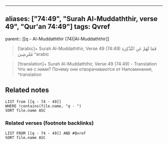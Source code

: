 
---
aliases: ["74:49", "Surah Al-Muddaththir, verse 49", "Qur'an 74:49"]
tags: Qvref
---

parent:: [[q - Al-Muddaththir (74)|Al-Muddaththir]]

> [!arabic]+ Surah Al-Muddaththir, Verse 49 (74:49)
> <span class="quran-arabic">فَمَا لَهُمْ عَنِ ٱلتَّذْكِرَةِ مُعْرِضِينَ</span>
^arabic

> [!translation]+ Surah Al-Muddaththir, Verse 49 (74:49) - Translation
> Что же с ними? Почему они отворачиваются от Напоминания,
^translation



## Related notes
```dataview
LIST from [[q - 74 - 49]]
WHERE !contains(file.name, "q - ")
SORT file.name ASC
```

### Related verses (footnote backlinks)
```dataview
LIST FROM [[q - 74 - 49]] AND #Qvref
SORT file.name ASC
```

